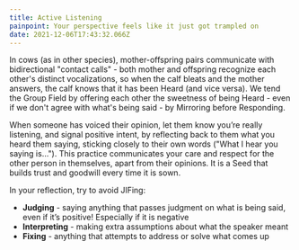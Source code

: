 ```yaml
---
title: Active Listening
painpoint: Your perspective feels like it just got trampled on
date: 2021-12-06T17:43:32.066Z
---
```

In cows (as in other species), mother-offspring pairs communicate with bidirectional "contact calls" - both mother and offspring recognize each other's distinct vocalizations, so when the calf bleats and the mother answers, the calf knows that it has been Heard (and vice versa).  We tend the Group Field by offering each other the sweetness of being Heard - even if we don't agree with what's being said - by Mirroring before Responding. 

When someone has voiced their opinion, let them know you’re really listening, and signal positive intent, by reflecting back to them what you heard them saying, sticking closely to their own words ("What I hear you saying is…"). This practice communicates your care and respect for the other person in themselves, apart from their opinions. It is a Seed that builds trust and goodwill every time it is sown. 

In your reflection, try to avoid JIFing:

* **Judging** - saying anything that passes
  judgment on what is being said, even if
  it’s positive! Especially if it is negative
* **Interpreting** - making extra assumptions
  about what the speaker meant
* **Fixing** - anything that attempts to
  address or solve what comes up